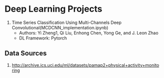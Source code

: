 # Deep Learning Projects

1. Time Series Classification Using Multi-Channels Deep Convolutional(MCDCNN_implementation.ipynb)
    - Authors: Yi Zheng1, Qi Liu, Enhong Chen, Yong Ge, and J. Leon Zhao
    - DL Framework: Pytorch

## Data Sources
1.  http://archive.ics.uci.edu/ml/datasets/pamap2+physical+activity+monitoring



